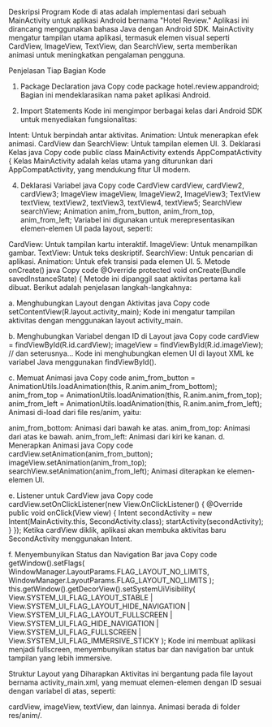 Deskripsi Program
Kode di atas adalah implementasi dari sebuah MainActivity untuk aplikasi Android bernama "Hotel Review." Aplikasi ini dirancang menggunakan bahasa Java dengan Android SDK. MainActivity mengatur tampilan utama aplikasi, termasuk elemen visual seperti CardView, ImageView, TextView, dan SearchView, serta memberikan animasi untuk meningkatkan pengalaman pengguna.

Penjelasan Tiap Bagian Kode

1. Package Declaration
   java
   Copy code
   package hotel.review.appandroid;
   Bagian ini mendeklarasikan nama paket aplikasi Android.

2. Import Statements
   Kode ini mengimpor berbagai kelas dari Android SDK untuk menyediakan fungsionalitas:

Intent: Untuk berpindah antar aktivitas.
Animation: Untuk menerapkan efek animasi.
CardView dan SearchView: Untuk tampilan elemen UI. 3. Deklarasi Kelas
java
Copy code
public class MainActivity extends AppCompatActivity {
Kelas MainActivity adalah kelas utama yang diturunkan dari AppCompatActivity, yang mendukung fitur UI modern.

4. Deklarasi Variabel
   java
   Copy code
   CardView cardView, cardView2, cardView3;
   ImageView imageView, ImageView2, ImageView3;
   TextView textView, textView2, textView3, textView4, textView5;
   SearchView searchView;
   Animation anim_from_button, anim_from_top, anim_from_left;
   Variabel ini digunakan untuk merepresentasikan elemen-elemen UI pada layout, seperti:

CardView: Untuk tampilan kartu interaktif.
ImageView: Untuk menampilkan gambar.
TextView: Untuk teks deskriptif.
SearchView: Untuk pencarian di aplikasi.
Animation: Untuk efek transisi pada elemen UI. 5. Metode onCreate()
java
Copy code
@Override
protected void onCreate(Bundle savedInstanceState) {
Metode ini dipanggil saat aktivitas pertama kali dibuat. Berikut adalah penjelasan langkah-langkahnya:

a. Menghubungkan Layout dengan Aktivitas
java
Copy code
setContentView(R.layout.activity_main);
Kode ini mengatur tampilan aktivitas dengan menggunakan layout activity_main.

b. Menghubungkan Variabel dengan ID di Layout
java
Copy code
cardView = findViewById(R.id.cardView);
imageView = findViewById(R.id.imageView);
// dan seterusnya...
Kode ini menghubungkan elemen UI di layout XML ke variabel Java menggunakan findViewById().

c. Memuat Animasi
java
Copy code
anim_from_button = AnimationUtils.loadAnimation(this, R.anim.anim_from_bottom);
anim_from_top = AnimationUtils.loadAnimation(this, R.anim.anim_from_top);
anim_from_left = AnimationUtils.loadAnimation(this, R.anim.anim_from_left);
Animasi di-load dari file res/anim, yaitu:

anim_from_bottom: Animasi dari bawah ke atas.
anim_from_top: Animasi dari atas ke bawah.
anim_from_left: Animasi dari kiri ke kanan.
d. Menerapkan Animasi
java
Copy code
cardView.setAnimation(anim_from_button);
imageView.setAnimation(anim_from_top);
searchView.setAnimation(anim_from_left);
Animasi diterapkan ke elemen-elemen UI.

e. Listener untuk CardView
java
Copy code
cardView.setOnClickListener(new View.OnClickListener() {
@Override
public void onClick(View view) {
Intent secondActivity = new Intent(MainActivity.this, SecondActivity.class);
startActivity(secondActivity);
}
});
Ketika cardView diklik, aplikasi akan membuka aktivitas baru SecondActivity menggunakan Intent.

f. Menyembunyikan Status dan Navigation Bar
java
Copy code
getWindow().setFlags(
WindowManager.LayoutParams.FLAG_LAYOUT_NO_LIMITS,
WindowManager.LayoutParams.FLAG_LAYOUT_NO_LIMITS
);
this.getWindow().getDecorView().setSystemUiVisibility(
View.SYSTEM_UI_FLAG_LAYOUT_STABLE
| View.SYSTEM_UI_FLAG_LAYOUT_HIDE_NAVIGATION
| View.SYSTEM_UI_FLAG_LAYOUT_FULLSCREEN
| View.SYSTEM_UI_FLAG_HIDE_NAVIGATION
| View.SYSTEM_UI_FLAG_FULLSCREEN
| View.SYSTEM_UI_FLAG_IMMERSIVE_STICKY
);
Kode ini membuat aplikasi menjadi fullscreen, menyembunyikan status bar dan navigation bar untuk tampilan yang lebih immersive.

Struktur Layout yang Diharapkan
Aktivitas ini bergantung pada file layout bernama activity_main.xml, yang memuat elemen-elemen dengan ID sesuai dengan variabel di atas, seperti:

cardView, imageView, textView, dan lainnya.
Animasi berada di folder res/anim/.
